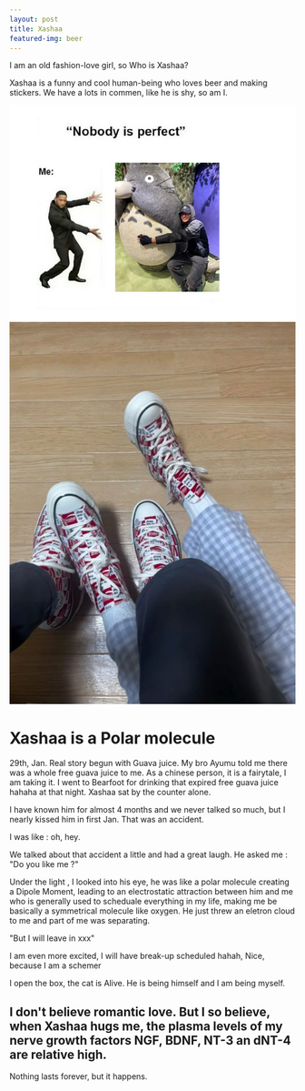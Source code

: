 ```yaml
---
layout: post
title: Xashaa
featured-img: beer
---
```


I am an old fashion-love girl, so Who is Xashaa?

Xashaa is a funny and cool human-being who loves beer and making stickers. We have a lots in commen, like he is shy, so am I.
<!-- Only include these images for this blog -->
<div class="side-by-side-images">
  <img src="https://raw.githubusercontent.com/CleanYANG/HONG-s-page/main/assets/img/hashi-1.jpg" alt="Picture 1">
  <img src="https://raw.githubusercontent.com/CleanYANG/HONG-s-page/main/assets/img/we.jpg" alt="Picture 2">
</div>

# Xashaa is a Polar molecule
29th, Jan.
Real story begun with Guava juice. My bro Ayumu told me there was a whole free guava juice to me. As a chinese person, it is a fairytale, I am taking it. I went to Bearfoot for drinking that expired free guava juice hahaha at that night. Xashaa sat by the counter alone.

I have known him for almost 4 months and we never talked so much, but I nearly kissed him in first Jan. That was an accident.

I was like : oh, hey.

We talked about that accident a little and had a great laugh. 
He asked me : "Do you like me ?"

Under the light , I looked into his eye, he was like a polar molecule creating a Dipole Moment, leading to an electrostatic attraction between him and me who is generally used to scheduale everything in my life, making me be basically a symmetrical molecule like oxygen. He just threw an eletron cloud to me and part of me was separating.

"But I will leave in xxx"

I am even more excited, I will have break-up scheduled hahah, Nice, because I am a schemer 

I open the box, the cat is Alive. He is being himself and I am being myself.

## I don't believe romantic love. But I so believe, when Xashaa hugs me, the plasma levels of my nerve growth factors NGF, BDNF, NT-3 an dNT-4 are relative high.

Nothing lasts forever, but it happens.
